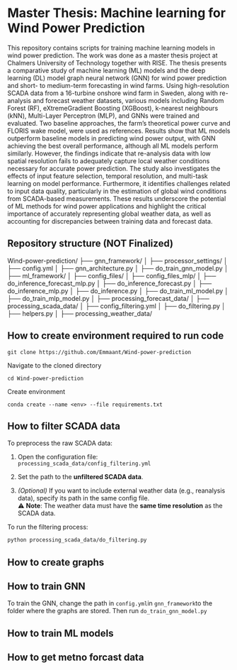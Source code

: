 # Master Thesis: Machine learning for Wind Power Prediction

This repository contains scripts for training machine learning models in wind power prediction. The work was done as a master thesis project at Chalmers University of Technology together with RISE. The thesis presents a comparative study of machine learning (ML) models and the deep learning (DL) model graph neural network (GNN) for wind power prediction and short- to medium-term forecasting in wind farms. Using high-resolution SCADA
data from a 16-turbine onshore wind farm in Sweden, along with re-analysis and forecast weather datasets, various models including Random Forest (RF), eXtremeGradient Boosting (XGBoost), k-nearest neighbours (kNN), Multi-Layer Perceptron (MLP), and GNNs were trained and evaluated. Two baseline approaches, the farm’s
theoretical power curve and FLORIS wake model, were used as references. Results
show that ML models outperform baseline models in predicting wind power output,
with GNN achieving the best overall performance, although all ML models perform
similarly. However, the findings indicate that re-analysis data with low spatial
resolution fails to adequately capture local weather conditions necessary for accurate
power prediction. The study also investigates the effects of input feature selection,
temporal resolution, and multi-task learning on model performance. Furthermore,
it identifies challenges related to input data quality, particularly in the estimation of
global wind conditions from SCADA-based measurements. These results underscore
the potential of ML methods for wind power applications and highlight the critical
importance of accurately representing global weather data, as well as accounting for
discrepancies between training data and forecast data.


## Repository structure (NOT Finalized)
Wind-power-prediction/
├── gnn_framework/
│   ├── processor_settings/
│   ├── config.yml
│   ├── gnn_architecture.py
│   ├── do_train_gnn_model.py
│
├── ml_framework/
│   ├── config_files/
│   ├── config_files_mlp/
│   ├── do_inference_forecast_mlp.py
│   ├── do_inference_forecast.py
│   ├── do_inference_mlp.py
│   ├── do_inference.py
│   ├── do_train_ml_model.py
│   ├── do_train_mlp_model.py
│
├── processing_forecast_data/
│
├── processing_scada_data/
│   ├── config_filtering.yml
│   ├── do_filtering.py
│   ├── helpers.py
│
├── processing_weather_data/




## How to create environment required to run code

```console  
git clone https://github.com/Emmaant/Wind-power-prediction
```

Navigate to the cloned directory

```console
cd Wind-power-prediction
```

Create environment

```console
conda create --name <env> --file requirements.txt
```

## How to filter SCADA data
To preprocess the raw SCADA data:

1. Open the configuration file:  
   `processing_scada_data/config_filtering.yml`

2. Set the path to the **unfiltered SCADA data**.

3. *(Optional)* If you want to include external weather data (e.g., reanalysis data), specify its path in the same config file.  
   ⚠️ **Note**: The weather data must have the **same time resolution** as the SCADA data.

To run the filtering process:

```bash
python processing_scada_data/do_filtering.py
```

## How to create graphs

## How to train GNN
To train the GNN, change the path in `config.yml`in `gnn_framework`to the folder where the graphs are stored. Then run `do_train_gnn_model.py`



## How to train ML models




## How to get metno forcast data






